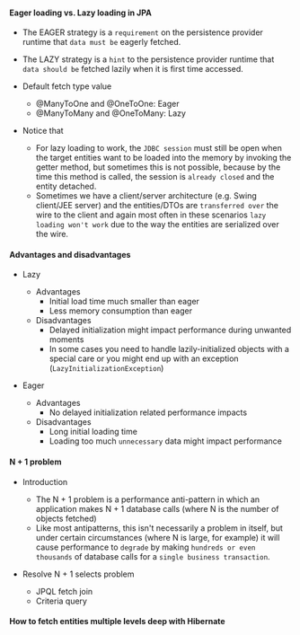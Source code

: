 #### Eager loading vs. Lazy loading in JPA

+ The EAGER strategy is a `requirement` on the persistence provider runtime that `data must be` eagerly fetched. 
+ The LAZY strategy is a `hint` to the persistence provider runtime that `data should be` fetched lazily when it is first time accessed.

+ Default fetch type value
  + @ManyToOne and @OneToOne: Eager
  + @ManyToMany and @OneToMany: Lazy

+ Notice that
  + For lazy loading to work, the `JDBC session` must still be open when the target entities want to be loaded into the memory by invoking the getter method, but sometimes this is not possible, because by the time this method is called, the session is `already closed` and the entity detached.
  + Sometimes we have a client/server architecture (e.g. Swing client/JEE server) and the entities/DTOs are `transferred over` the wire to the client and again most often in these scenarios `lazy loading won't work` due to the way the entities are serialized over the wire.

#### Advantages and disadvantages

+ Lazy
  + Advantages
    + Initial load time much smaller than eager
    + Less memory consumption than eager
  + Disadvantages
    + Delayed initialization might impact performance during unwanted moments
    + In some cases you need to handle lazily-initialized objects with a special care or you might end up with an exception (`LazyInitializationException`)

+ Eager
  + Advantages
    + No delayed initialization related performance impacts
  + Disadvantages
    + Long initial loading time
    + Loading too much `unnecessary` data might impact performance

#### N + 1 problem

+ Introduction
  + The N + 1 problem is a performance anti-pattern in which an application makes N + 1 database calls (where N is the number of objects fetched)
  + Like most antipatterns, this isn't necessarily a problem in itself, but under certain circumstances (where N is large, for example) it will cause performance to `degrade` by making `hundreds or even thousands` of database calls for a `single business transaction`.

+ Resolve N + 1 selects problem
  + JPQL fetch join
  + Criteria query

#### How to fetch entities multiple levels deep with Hibernate